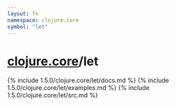 ```yaml
---
layout: fn
namespace: clojure.core
symbol: "let"
---
```


# [clojure.core](../)/let

{% include 1.5.0/clojure.core/let/docs.md %}
{% include 1.5.0/clojure.core/let/examples.md %}
{% include 1.5.0/clojure.core/let/src.md %}

